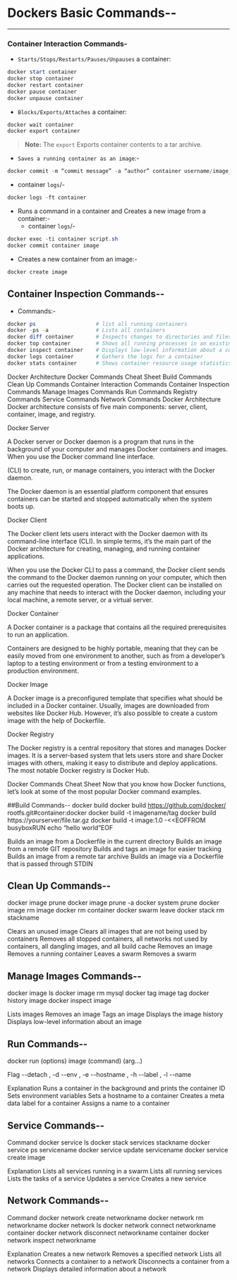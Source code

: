 # Dockers Basic Commands--
---
### Container Interaction Commands-
- `Starts/Stops/Restarts/Pauses/Unpauses` a container:
```powershell
docker start container
docker stop container
docker restart container	
docker pause container	
docker unpause container	
```
- `Blocks/Exports/Attaches` a container:
```powershell
docker wait container
docker export container	
```
> **Note:** The `export` Exports container contents to a tar archive.

- `Saves a running container as an image`:-
```powershell
docker commit -m “commit message” -a “author” container username/image_name: tag	
```

- container `logs`/-
```powershell
docker logs -ft container
```
- Runs a command in a container and Creates a new image from a container:-
  - container `logs`/-
```powershell
docker exec -ti container script.sh
docker commit container image	
```
- Creates a new container from an image:-
```powershell
docker create image	
```

## Container Inspection Commands--
- Commands:-
```powershell
docker ps                   # list all running containers
docker -ps -a               # Lists all containers 
docker diff container       # Inspects changes to directories and files in the container filesystem
docker top container        # Shows all running processes in an existing container
docker inspect container    # Displays low-level information about a container
docker logs container       # Gathers the logs for a container
docker stats container      # Shows container resource usage statistics
```


Docker Architecture
Docker Commands Cheat Sheet
Build Commands
Clean Up Commands
Container Interaction Commands
Container Inspection Commands
Manage Images Commands
Run Commands
Registry Commands
Service Commands
Network Commands
Docker Architecture
Docker architecture consists of five main components: server, client, container, image, and registry.

Docker Server

A Docker server or Docker daemon is a program that runs in the background of your computer and manages Docker containers and images. When you use the Docker command line interface.

(CLI) to create, run, or manage containers, you interact with the Docker daemon.

The Docker daemon is an essential platform component that ensures containers can be started and stopped automatically when the system boots up.

Docker Client

The Docker client lets users interact with the Docker daemon with its command-line interface (CLI). In simple terms, it’s the main part of the Docker architecture for creating, managing, and running container applications.

When you use the Docker CLI to pass a command, the Docker client sends the command to the Docker daemon running on your computer, which then carries out the requested operation. The Docker client can be installed on any machine that needs to interact with the Docker daemon, including your local machine, a remote server, or a virtual server.


Docker Container

A Docker container is a package that contains all the required prerequisites to run an application.

Containers are designed to be highly portable, meaning that they can be easily moved from one environment to another, such as from a developer’s laptop to a testing environment or from a testing environment to a production environment.

Docker Image

A Docker image is a preconfigured template that specifies what should be included in a Docker container. Usually, images are downloaded from websites like Docker Hub. However, it’s also possible to create a custom image with the help of Dockerfile.

Docker Registry

The Docker registry is a central repository that stores and manages Docker images. It is a server-based system that lets users store and share Docker images with others, making it easy to distribute and deploy applications. The most notable Docker registry is Docker Hub.

Docker Commands Cheat Sheet
Now that you know how Docker functions, let’s look at some of the most popular Docker command examples.

##Build Commands--
docker build
docker build https://github.com/docker/
rootfs.git#container:docker
docker build -t imagename/tag
docker build https://yourserver/file.tar.gz
docker build -t image:1.0
-<<EOFFROM busyboxRUN echo “hello world”EOF

Builds an image from a Dockerfile in the current directory
Builds an image from a remote GIT repository
Builds and tags an image for easier tracking
Builds an image from a remote tar archive
Builds an image via a Dockerfile that is passed through STDIN


## Clean Up Commands--
docker image prune
docker image prune -a
docker system prune
docker image rm image
docker rm container
docker swarm leave
docker stack rm stackname

Clears an unused image
Clears all images that are not being used by containers
Removes all stopped containers, all networks not used by containers, all dangling images, and all build cache
Removes an image
Removes a running container
Leaves a swarm
Removes a swarm

##  Manage Images Commands--
docker image ls
docker image rm mysql
docker tag image tag
docker history image
docker inspect image

Lists images
Removes an image
Tags an image
Displays the image history
Displays low-level information about an image

## Run Commands--
docker run (options) image (command) (arg...)

Flag
--detach , -d
--env , -e
--hostname , -h
--label , -l
--name

Explanation
Runs a container in the background and prints the container ID
Sets environment variables
Sets a hostname to a container
Creates a meta data label for a container
Assigns a name to a container


## Service Commands--
Command
docker service ls
docker stack services stackname
docker service ps servicename
docker service update servicename
docker service create image

Explanation
Lists all services running in a swarm
Lists all running services
Lists the tasks of a service
Updates a service
Creates a new service

## Network Commands--
Command
docker network create networkname
docker network rm networkname
docker network ls
docker network connect networkname container
docker network disconnect networkname container
docker network inspect networkname

Explanation
Creates a new network
Removes a specified network
Lists all networks
Connects a container to a network
Disconnects a container from a network
Displays detailed information about a network

